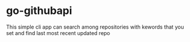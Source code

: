 # go-githubapi
This simple cli app can search among repositories with kewords that you set and find last most recent updated repo
